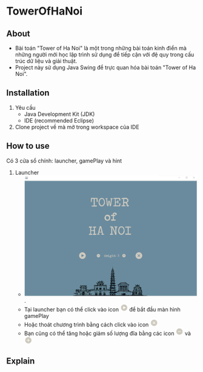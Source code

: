 # TowerOfHaNoi

## About
  - Bài toán "Tower of Ha Noi" là một trong những bài toán kinh điển mà những người mới học lập trình sử dụng để tiếp cận với đệ quy trong cấu trúc dữ liệu và giải thuật.
  - Project này sử dụng Java Swing để trực quan hóa bài toán "Tower of Ha Noi".
## Installation
  1. Yêu cầu 
      - Java Development Kit (JDK)
      - IDE (recommended Eclipse)
  2. Clone project về mà mở trong workspace của IDE

## How to use
  Có 3 cửa sổ chính: launcher, gamePlay và hint
  1. Launcher
      - <img src="/images/launcher.png" width="500" >.
      - Tại launcher bạn có thể click vào icon <img src="/images/play.png" width="20"> để bắt đầu màn hình gamePlay
      - Hoặc thoát chương trình bằng cách click vào icon <img src="/images/exit.png" width="20">
      - Bạn cũng có thể tăng hoặc giảm số lượng đĩa bằng các icon <img src="/images/minus.png" width="20"> và <img src="/images/add.png" width="20">

## Explain
